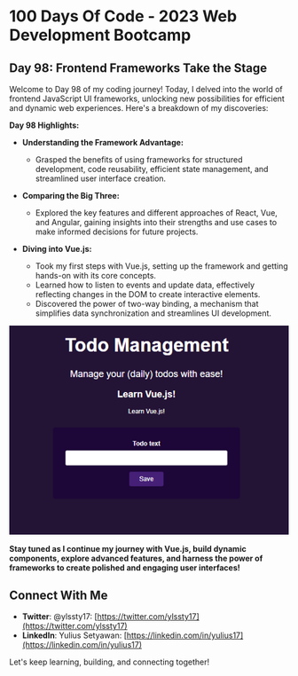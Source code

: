 # 100 Days Of Code - 2023 Web Development Bootcamp

## Day 98: Frontend Frameworks Take the Stage

Welcome to Day 98 of my coding journey! Today, I delved into the world of frontend JavaScript UI frameworks, unlocking new possibilities for efficient and dynamic web experiences. Here's a breakdown of my discoveries:

**Day 98 Highlights:**

* **Understanding the Framework Advantage:**
    - Grasped the benefits of using frameworks for structured development, code reusability, efficient state management, and streamlined user interface creation.

* **Comparing the Big Three:**
    - Explored the key features and different approaches of React, Vue, and Angular, gaining insights into their strengths and use cases to make informed decisions for future projects.

* **Diving into Vue.js:**
    - Took my first steps with Vue.js, setting up the framework and getting hands-on with its core concepts.
    - Learned how to listen to events and update data, effectively reflecting changes in the DOM to create interactive elements.
    - Discovered the power of two-way binding, a mechanism that simplifies data synchronization and streamlines UI development.

![Day 98 Preview](preview.png)

**Stay tuned as I continue my journey with Vue.js, build dynamic components, explore advanced features, and harness the power of frameworks to create polished and engaging user interfaces! ️**

## Connect With Me

- **Twitter**: @ylssty17: [https://twitter.com/ylssty17](https://twitter.com/ylssty17)
- **LinkedIn**: Yulius Setyawan: [https://linkedin.com/in/yulius17](https://linkedin.com/in/yulius17)

Let's keep learning, building, and connecting together!

